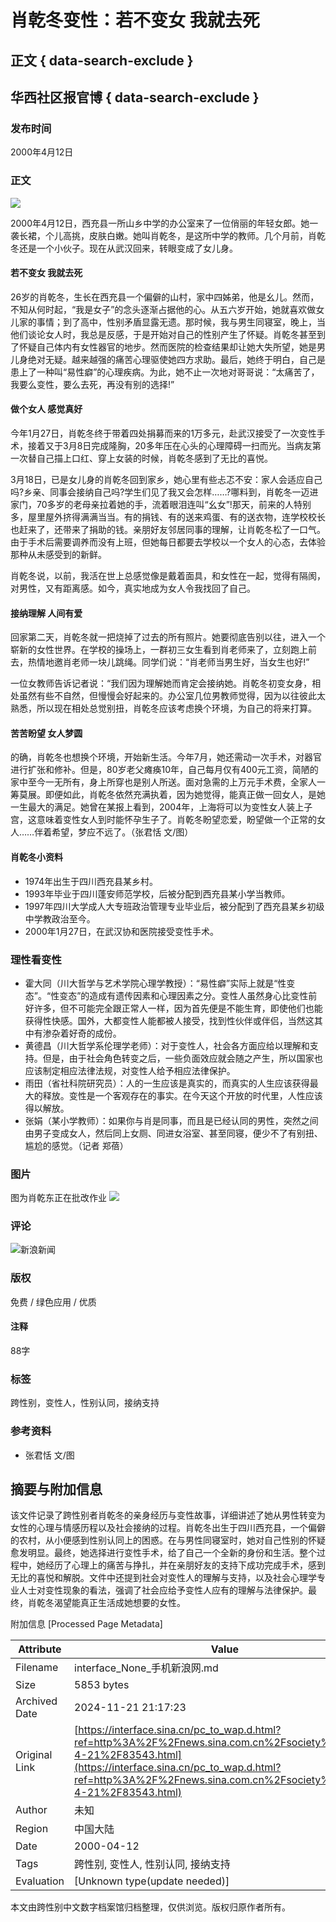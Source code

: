 # 肖乾冬变性：若不变女 我就去死

## 正文 { data-search-exclude }


## 华西社区报官博 { data-search-exclude }

### 发布时间
2000年4月12日

### 正文
![](https://n.sinaimg.cn/sinakd10200/360/w180h180/20221208/8cc3-892980d7c3039b088c8a31f31d74c242.jpg)

2000年4月12日，西充县一所山乡中学的办公室来了一位俏丽的年轻女郎。她一袭长裙，个儿高挑，皮肤白嫩。她叫肖乾冬，是这所中学的教师。几个月前，肖乾冬还是一个小伙子。现在从武汉回来，转眼变成了女儿身。

#### 若不变女 我就去死

26岁的肖乾冬，生长在西充县一个偏僻的山村，家中四姊弟，他是幺儿。然而，不知从何时起，“我是女子”的念头逐渐占据他的心。从五六岁开始，她就喜欢做女儿家的事情；到了高中，性别矛盾显露无遗。那时候，我与男生同寝室，晚上，当他们谈论女人时，我总是反感，于是开始对自己的性别产生了怀疑。肖乾冬甚至到了怀疑自己体内有女性器官的地步。然而医院的检查结果却让她大失所望，她是男儿身绝对无疑。越来越强的痛苦心理驱使她四方求助。最后，她终于明白，自己是患上了一种叫“易性癖”的心理疾病。为此，她不止一次地对哥哥说：“太痛苦了，我要么变性，要么去死，再没有别的选择!”

#### 做个女人 感觉真好

今年1月27日，肖乾冬终于带着四处捐募而来的1万多元，赴武汉接受了一次变性手术，接着又于3月8日完成隆胸，20多年压在心头的心理障碍一扫而光。当病友第一次替自己描上口红、穿上女装的时候，肖乾冬感到了无比的喜悦。

3月18日，已是女儿身的肖乾冬回到家乡，她心里有些忐忑不安：家人会适应自己吗?乡亲、同事会接纳自己吗?学生们见了我又会怎样……?哪料到，肖乾冬一迈进家门，70多岁的老母亲拉着她的手，流着眼泪连叫“幺女”!那天，前来的人特别多，屋里屋外挤得满满当当。有的捐钱、有的送来鸡蛋、有的送衣物，连学校校长也赶来了，还带来了捐助的钱。亲朋好友邻居同事的理解，让肖乾冬松了一口气。由于手术后需要调养而没有上班，但她每日都要去学校以一个女人的心态，去体验那种从未感受到的新鲜。

肖乾冬说，以前，我活在世上总感觉像是戴着面具，和女性在一起，觉得有隔阂，对男性，又有距离感。如今，真实地成为女人令我找回了自己。

#### 接纳理解 人间有爱

回家第二天，肖乾冬就一把烧掉了过去的所有照片。她要彻底告别以往，进入一个崭新的女性世界。在学校的操场上，一群初三女生看到肖老师来了，立刻跑上前去，热情地邀肖老师一块儿跳绳。同学们说：“肖老师当男生好，当女生也好!”

一位女教师告诉记者说：“我们因为理解她而肯定会接纳她。肖乾冬初变女身，相处虽然有些不自然，但慢慢会好起来的。办公室几位男教师觉得，因为以往彼此太熟悉，所以现在相处总觉别扭，肖乾冬应该考虑换个环境，为自己的将来打算。

#### 苦苦盼望 女人梦圆

的确，肖乾冬也想换个环境，开始新生活。今年7月，她还需动一次手术，对器官进行扩张和修补。但是，80岁老父瘫痪10年，自己每月仅有400元工资，简陋的家中至今一无所有，身上所穿也是别人所送。面对急需的上万元手术费，全家人一筹莫展。即便如此，肖乾冬依然充满执着，因为她觉得，能真正做一回女人，是她一生最大的满足。她曾在某报上看到，2004年，上海将可以为变性女人装上子宫，这意味着变性女人到时能怀孕生子了。肖乾冬盼望恋爱，盼望做一个正常的女人……伴着希望，梦应不远了。（张君恬 文/图）

#### 肖乾冬小资料
- 1974年出生于四川西充县某乡村。
- 1993年毕业于四川蓬安师范学校，后被分配到西充县某小学当教师。
- 1997年四川大学成人大专班政治管理专业毕业后，被分配到了西充县某乡初级中学教政治至今。
- 2000年1月27日，在武汉协和医院接受变性手术。

### 理性看变性
- 霍大同（川大哲学与艺术学院心理学教授）：“易性癖”实际上就是“性变态”。“性变态”的造成有遗传因素和心理因素之分。变性人虽然身心比变性前好许多，但不可能完全跟正常人一样，因为首先便是不能生育，即使他们也能获得性快感。国外，大都变性人能都被人接受，找到性伙伴或伴侣，当然这其中有渗杂着好奇的成份。
- 黄德昌（川大哲学系伦理学老师）：对于变性人，社会各方面应给以理解和支持。但是，由于社会角色转变之后，一些负面效应就会随之产生，所以国家也应该制定相应法律法规，对变性人给予相应法律保护。
- 雨田（省社科院研究员）：人的一生应该是真实的，而真实的人生应该获得最大的释放。变性是一个客观存在的事实。在今天这个开放的时代里，人性应该得以解放。
- 张娟（某小学教师）：如果你与肖是同事，而且是已经认同的男性，突然之间由男子变成女人，然后同上女厕、同进女浴室、甚至同寝，便少不了有别扭、尴尬的感觉。（记者 郑蓓）

### 图片
图为肖乾东正在批改作业
![](https://n.sinaimg.cn/default/2fb77759/20151125/320X320.png)

### 评论
![新浪新闻](https://n.sinaimg.cn/default/80905340/20200331/sinalogo.png)

### 版权
免费 / 绿色应用 / 优质

#### 注释
88字

### 标签
跨性别，变性人，性别认同，接纳支持

### 参考资料
- 张君恬 文/图

## 摘要与附加信息

<!-- tcd_abstract -->
该文件记录了跨性别者肖乾冬的亲身经历与变性故事，详细讲述了她从男性转变为女性的心理与情感历程以及社会接纳的过程。肖乾冬出生于四川西充县，一个偏僻的农村，从小便感到性别认同上的困惑。在与男性同寝室时，她对自己性别的怀疑愈发明显。最终，她选择进行变性手术，给了自己一个全新的身份和生活。整个过程中，她经历了心理上的痛苦与挣扎，并在亲朋好友的支持下成功完成手术，感到无比的喜悦和解脱。文件中还提到社会对变性人的理解与支持，以及社会心理学专业人士对变性现象的看法，强调了社会应给予变性人应有的理解与法律保护。最终，肖乾冬渴望能真正生活成她想要的女性。
<!-- tcd_abstract_end -->

附加信息 [Processed Page Metadata]

| Attribute       | Value                                  |
|-----------------|----------------------------------------|
| Filename        | interface_None_手机新浪网.md                             |
| Size            | 5853 bytes                           |
| Archived Date   | 2024-11-21 21:17:23                             |
| Original Link   | [https://interface.sina.cn/pc_to_wap.d.html?ref=http%3A%2F%2Fnews.sina.com.cn%2Fsociety%2F2000-4-21%2F83543.html](https://interface.sina.cn/pc_to_wap.d.html?ref=http%3A%2F%2Fnews.sina.com.cn%2Fsociety%2F2000-4-21%2F83543.html)                       |
| Author          | 未知                               |
| Region          | 中国大陆                               |
| Date            | 2000-04-12                                 |
| Tags            | 跨性别, 变性人, 性别认同, 接纳支持                                 |
| Evaluation            | [Unknown type(update needed)]                                 |
<!-- tcd_table_end -->

本文由跨性别中文数字档案馆归档整理，仅供浏览。版权归原作者所有。
